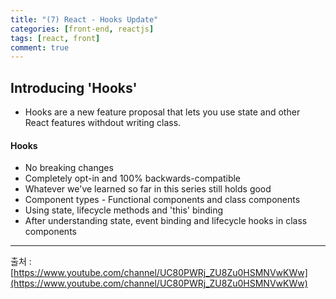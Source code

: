 ```yaml
---
title: "(7) React - Hooks Update"
categories: [front-end, reactjs]
tags: [react, front]
comment: true
---
```


## Introducing 'Hooks'
- Hooks are a new feature proposal that lets you use state and other React features withdout writing class. 

#### Hooks
- No breaking changes
- Completely opt-in and 100% backwards-compatible
- Whatever we've learned so far in this series still holds good
- Component types - Functional components and class components
- Using state, lifecycle methods and 'this' binding
- After understanding state, event binding and lifecycle hooks in class components

---

출처 : [https://www.youtube.com/channel/UC80PWRj_ZU8Zu0HSMNVwKWw](https://www.youtube.com/channel/UC80PWRj_ZU8Zu0HSMNVwKWw)
